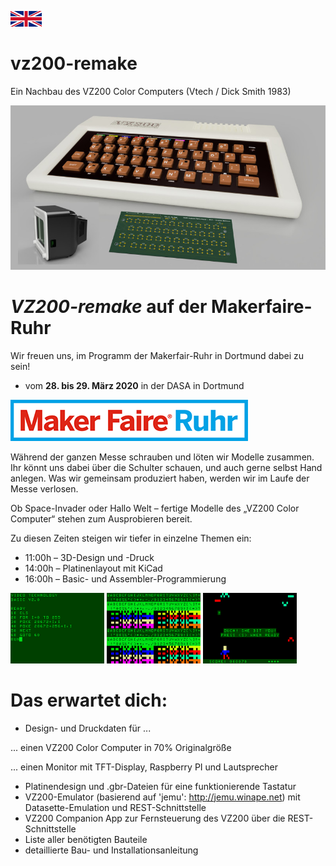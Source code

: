 [![change to english version](images/en.png)](en)

# vz200-remake
Ein Nachbau des VZ200 Color Computers (Vtech / Dick Smith 1983)

![Prototyp](images/vz200-teaser.jpg "VZ200 - 70%")

# *VZ200-remake* auf der Makerfaire-Ruhr

Wir freuen uns, im Programm der Makerfair-Ruhr in Dortmund dabei zu sein!

* vom **28. bis 29. März 2020** in der DASA in Dortmund

[![makerfaire-ruhr.com/maker2020](images/makerfaire-ruhr-banner.png)](https://www.makerfaire-ruhr.com/maker2020)

Während der ganzen Messe schrauben und löten wir Modelle zusammen. Ihr könnt uns dabei über  die Schulter schauen, und auch gerne selbst Hand anlegen. Was wir gemeinsam produziert haben, werden wir im Laufe der Messe verlosen.

Ob Space-Invader oder Hallo Welt – fertige Modelle des „VZ200 Color Computer“ stehen zum Ausprobieren bereit.

Zu diesen Zeiten steigen wir tiefer in einzelne Themen ein:

* 11:00h – 3D-Design und -Druck
* 14:00h – Platinenlayout mit KiCad
* 16:00h – Basic- und Assembler-Programmierung

![Screenshot_02](images/screenshot_02.png "Basic Programming")
![Screenshot_03](images/screenshot_03.png "Charset")
![Screenshot_05](images/screenshot_05.png "the hunter - bit by a bat")

# Das erwartet dich:

* Design- und Druckdaten für ...

... einen VZ200 Color Computer in 70% Originalgröße

... einen Monitor mit TFT-Display, Raspberry PI und Lautsprecher

* Platinendesign und .gbr-Dateien für eine funktionierende Tastatur
* VZ200-Emulator (basierend auf 'jemu': http://jemu.winape.net) mit Datasette-Emulation und REST-Schnittstelle
* VZ200 Companion App zur Fernsteuerung des VZ200 über die REST-Schnittstelle
* Liste aller benötigten Bauteile
* detaillierte Bau- und Installationsanleitung
